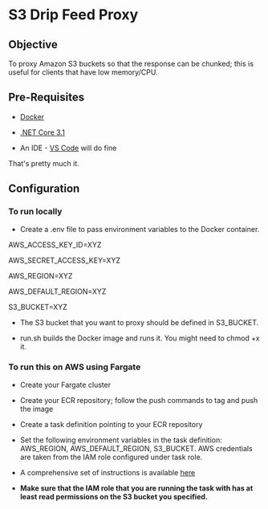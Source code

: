 # S3 Drip Feed Proxy

## Objective

To proxy Amazon S3 buckets so that the response can be chunked; this is useful for clients that have low memory/CPU.

## Pre-Requisites

- [Docker](https://www.docker.com/)

- [.NET Core 3.1](https://dotnet.microsoft.com/download/dotnet-core)

- An IDE - [VS Code](https://code.visualstudio.com/) will do fine

That's pretty much it.

## Configuration

### To run locally

- Create a .env file to pass environment variables to the Docker container.

AWS_ACCESS_KEY_ID=XYZ

AWS_SECRET_ACCESS_KEY=XYZ

AWS_REGION=XYZ

AWS_DEFAULT_REGION=XYZ

S3_BUCKET=XYZ

- The S3 bucket that you want to proxy should be defined in S3_BUCKET.

- run.sh builds the Docker image and runs it. You might need to chmod +x it.

### To run this on AWS using Fargate

- Create your Fargate cluster

- Create your ECR repository; follow the push commands to tag and push the image 

- Create a task definition pointing to your ECR repository

- Set the following environment variables in the task definition: AWS_REGION, AWS_DEFAULT_REGION, S3_BUCKET. AWS credentials are taken from the IAM role configured under task role.

- A comprehensive set of instructions is available [here](https://github.com/aws-samples/amazon-ecs-fargate-aspnetcore)

- **Make sure that the IAM role that you are running the task with has at least read permissions on the S3 bucket you specified.**